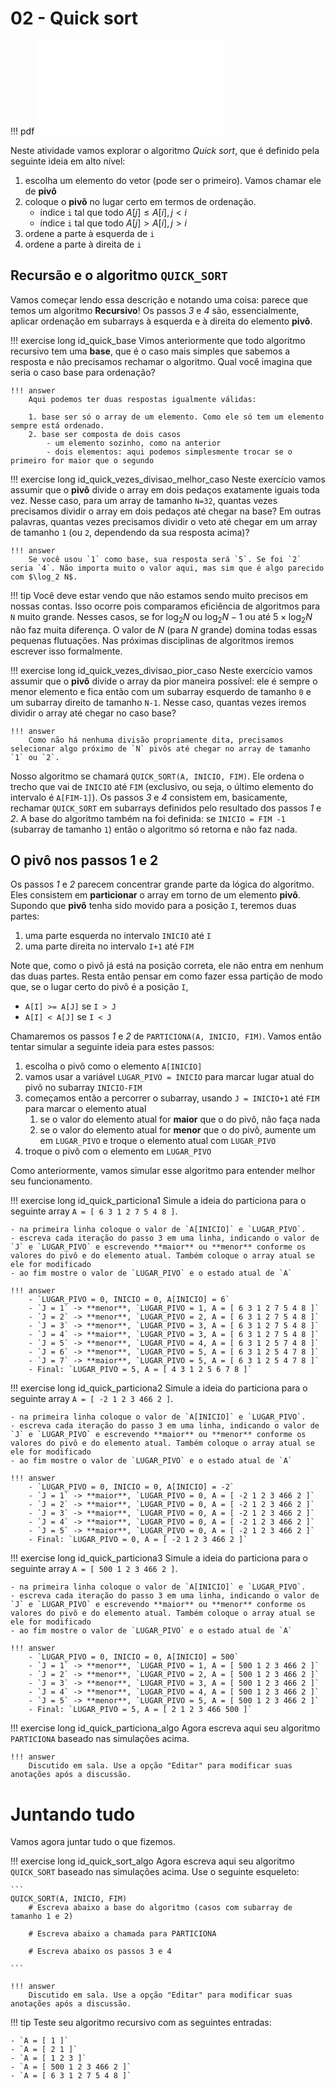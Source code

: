 # 02 - Quick sort

!!! pdf
    ![](../slides.pdf)

Neste atividade vamos explorar o algoritmo *Quick sort*, que é definido pela seguinte ideia em alto nível:

1. escolha um elemento do vetor (pode ser o primeiro). Vamos chamar ele de **pivô**
2. coloque o **pivô** no lugar certo em termos de ordenação.
    - índice `i` tal que todo $A[j] \leq A[i], j < i$
    - índice `i` tal que todo $A[j] > A[i], j > i$
3. ordene a parte à esquerda de `i`
4. ordene a parte à direita de `i`

## Recursão e o algoritmo `QUICK_SORT`

Vamos começar lendo essa descrição e notando uma coisa: parece que temos um algoritmo **Recursivo**! Os passos *3* e *4* são, essencialmente, aplicar ordenação em subarrays à esquerda e à direita do elemento **pivô**. 

!!! exercise long id_quick_base
    Vimos anteriormente que todo algoritmo recursivo tem uma **base**, que é o caso mais simples que sabemos a resposta e não precisamos rechamar o algoritmo. Qual você imagina que seria o caso base para ordenação?

    !!! answer
        Aqui podemos ter duas respostas igualmente válidas:

        1. base ser só o array de um elemento. Como ele só tem um elemento sempre está ordenado. 
        2. base ser composta de dois casos
            - um elemento sozinho, como na anterior
            - dois elementos: aqui podemos simplesmente trocar se o primeiro for maior que o segundo


!!! exercise long id_quick_vezes_divisao_melhor_caso
    Neste exercício vamos assumir que o **pivô** divide o array em dois pedaços exatamente iguais toda vez. Nesse caso, para um array de tamanho `N=32`, quantas vezes precisamos dividir o array em dois pedaços até chegar na base? Em outras palavras, quantas vezes precisamos dividir o veto até chegar em um array de tamanho `1` (ou `2`, dependendo da sua resposta acima)?

    !!! answer
        Se você usou `1` como base, sua resposta será `5`. Se foi `2` seria `4`. Não importa muito o valor aqui, mas sim que é algo parecido com $\log_2 N$. 

!!! tip 
    Você deve estar vendo que não estamos sendo muito precisos em nossas contas. Isso ocorre pois comparamos eficiência de algoritmos para `N` muito grande. Nesses casos, se for $\log_2 N$ ou $\log_2 N - 1$ ou até $5 \times \log_2 N$ não faz muita diferença. O valor de $N$ (para $N$ grande) domina todas essas pequenas flutuações. Nas próximas disciplinas de algoritmos iremos escrever isso formalmente.

!!! exercise long id_quick_vezes_divisao_pior_caso
    Neste exercício vamos assumir que o **pivô** divide o array da pior maneira possível: ele é sempre o menor elemento e fica então com um subarray esquerdo de tamanho `0` e um subarray direito de tamanho `N-1`. Nesse caso, quantas vezes iremos dividir o array até chegar no caso base? 

    !!! answer
        Como não há nenhuma divisão propriamente dita, precisamos selecionar algo próximo de `N` pivôs até chegar no array de tamanho `1` ou `2`.

Nosso algoritmo se chamará `QUICK_SORT(A, INICIO, FIM)`. Ele ordena o trecho que vai de `INICIO` até `FIM` (exclusivo, ou seja, o último elemento do intervalo é `A[FIM-1]`). Os passos *3* e *4* consistem em, basicamente, rechamar `QUICK_SORT` em subarrays definidos pelo resultado dos passos *1* e *2*. A base do algoritmo também na foi definida: se `INICIO = FIM -1` (subarray de tamanho `1`) então o algoritmo só retorna e não faz nada. 


## O pivô nos passos 1 e 2


Os passos *1* e *2* parecem concentrar grande parte da lógica do algoritmo. Eles consistem em **particionar** o array em torno de um elemento **pivô**. Supondo que **pivô** tenha sido movido para a posição `I`, teremos duas partes:

1. uma parte esquerda no intervalo `INICIO` até `I`
2. uma parte direita no intervalo `I+1` até `FIM`

Note que, como o pivô já está na posição correta, ele não entra em nenhum das duas partes. Resta então pensar em como fazer essa partição de modo que, se o lugar certo do pivô é a posição `I`,

- `A[I] >= A[J]` se `I > J`
- `A[I] < A[J]` se `I < J`

Chamaremos os passos *1* e *2* de `PARTICIONA(A, INICIO, FIM)`. Vamos então tentar simular a seguinte ideia para estes passos:

1. escolha o pivô como o elemento `A[INICIO]`
2. vamos usar a variável `LUGAR_PIVO = INICIO` para marcar lugar atual do pivô no subarray `INICIO-FIM`
3. começamos então a percorrer o subarray, usando `J = INICIO+1` até `FIM` para marcar o elemento atual
    1. se o valor do elemento atual for **maior** que o do pivô, não faça nada
    2. se o valor do elemento atual for **menor** que o do pivô, aumente um em `LUGAR_PIVO` e troque o elemento atual com `LUGAR_PIVO`
4. troque o pivô com o elemento em `LUGAR_PIVO`

Como anteriormente, vamos simular esse algoritmo para entender melhor seu funcionamento. 

!!! exercise long id_quick_particiona1
    Simule a ideia do particiona para o seguinte array `A = [ 6 3 1 2 7 5 4 8 ]`. 
    
    - na primeira linha coloque o valor de `A[INICIO]` e `LUGAR_PIVO`.
    - escreva cada iteração do passo 3 em uma linha, indicando o valor de `J` e `LUGAR_PIVO` e escrevendo **maior** ou **menor** conforme os valores do pivô e do elemento atual. Também coloque o array atual se ele for modificado
    - ao fim mostre o valor de `LUGAR_PIVO` e o estado atual de `A`

    !!! answer
        - `LUGAR_PIVO = 0, INICIO = 0, A[INICIO] = 6`
        - `J = 1` -> **menor**, `LUGAR_PIVO = 1, A = [ 6 3 1 2 7 5 4 8 ]`
        - `J = 2` -> **menor**, `LUGAR_PIVO = 2, A = [ 6 3 1 2 7 5 4 8 ]`
        - `J = 3` -> **menor**, `LUGAR_PIVO = 3, A = [ 6 3 1 2 7 5 4 8 ]`
        - `J = 4` -> **maior**, `LUGAR_PIVO = 3, A = [ 6 3 1 2 7 5 4 8 ]`
        - `J = 5` -> **menor**, `LUGAR_PIVO = 4, A = [ 6 3 1 2 5 7 4 8 ]`
        - `J = 6` -> **menor**, `LUGAR_PIVO = 5, A = [ 6 3 1 2 5 4 7 8 ]`
        - `J = 7` -> **maior**, `LUGAR_PIVO = 5, A = [ 6 3 1 2 5 4 7 8 ]`
        - Final: `LUGAR_PIVO = 5, A = [ 4 3 1 2 5 6 7 8 ]`


!!! exercise long id_quick_particiona2
    Simule a ideia do particiona para o seguinte array `A = [ -2 1 2 3 466 2 ]`. 
    
    - na primeira linha coloque o valor de `A[INICIO]` e `LUGAR_PIVO`.
    - escreva cada iteração do passo 3 em uma linha, indicando o valor de `J` e `LUGAR_PIVO` e escrevendo **maior** ou **menor** conforme os valores do pivô e do elemento atual. Também coloque o array atual se ele for modificado
    - ao fim mostre o valor de `LUGAR_PIVO` e o estado atual de `A`

    !!! answer
        - `LUGAR_PIVO = 0, INICIO = 0, A[INICIO] = -2`
        - `J = 1` -> **maior**, `LUGAR_PIVO = 0, A = [ -2 1 2 3 466 2 ]`
        - `J = 2` -> **maior**, `LUGAR_PIVO = 0, A = [ -2 1 2 3 466 2 ]`
        - `J = 3` -> **maior**, `LUGAR_PIVO = 0, A = [ -2 1 2 3 466 2 ]`
        - `J = 4` -> **maior**, `LUGAR_PIVO = 0, A = [ -2 1 2 3 466 2 ]`
        - `J = 5` -> **maior**, `LUGAR_PIVO = 0, A = [ -2 1 2 3 466 2 ]`
        - Final: `LUGAR_PIVO = 0, A = [ -2 1 2 3 466 2 ]`


!!! exercise long id_quick_particiona3
    Simule a ideia do particiona para o seguinte array `A = [ 500 1 2 3 466 2 ]`. 
    
    - na primeira linha coloque o valor de `A[INICIO]` e `LUGAR_PIVO`.
    - escreva cada iteração do passo 3 em uma linha, indicando o valor de `J` e `LUGAR_PIVO` e escrevendo **maior** ou **menor** conforme os valores do pivô e do elemento atual. Também coloque o array atual se ele for modificado
    - ao fim mostre o valor de `LUGAR_PIVO` e o estado atual de `A`

    !!! answer
        - `LUGAR_PIVO = 0, INICIO = 0, A[INICIO] = 500`
        - `J = 1` -> **menor**, `LUGAR_PIVO = 1, A = [ 500 1 2 3 466 2 ]`
        - `J = 2` -> **menor**, `LUGAR_PIVO = 2, A = [ 500 1 2 3 466 2 ]`
        - `J = 3` -> **menor**, `LUGAR_PIVO = 3, A = [ 500 1 2 3 466 2 ]`
        - `J = 4` -> **menor**, `LUGAR_PIVO = 4, A = [ 500 1 2 3 466 2 ]`
        - `J = 5` -> **menor**, `LUGAR_PIVO = 5, A = [ 500 1 2 3 466 2 ]`
        - Final: `LUGAR_PIVO = 5, A = [ 2 1 2 3 466 500 ]`

!!! exercise long id_quick_particiona_algo
    Agora escreva aqui seu algoritmo `PARTICIONA` baseado nas simulações acima. 

    !!! answer
        Discutido em sala. Use a opção "Editar" para modificar suas anotações após a discussão. 


# Juntando tudo

Vamos agora juntar tudo o que fizemos.

!!! exercise long id_quick_sort_algo
    Agora escreva aqui seu algoritmo `QUICK_SORT` baseado nas simulações acima. Use o seguinte esqueleto:

    ```
    QUICK_SORT(A, INICIO, FIM)
        # Escreva abaixo a base do algoritmo (casos com subarray de tamanho 1 e 2)

        # Escreva abaixo a chamada para PARTICIONA
        
        # Escreva abaixo os passos 3 e 4

    ```

    !!! answer
        Discutido em sala. Use a opção "Editar" para modificar suas anotações após a discussão. 
 


!!! tip
    Teste seu algoritmo recursivo com as seguintes entradas:

    - `A = [ 1 ]`
    - `A = [ 2 1 ]`
    - `A = [ 1 2 3 ]`
    - `A = [ 500 1 2 3 466 2 ]`
    - `A = [ 6 3 1 2 7 5 4 8 ]`